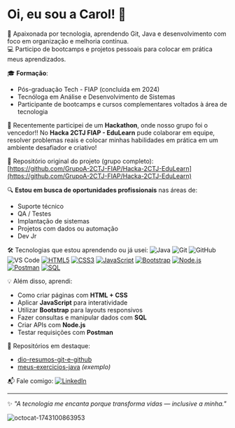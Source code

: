 
# Oi, eu sou a Carol! 👋

🌱 Apaixonada por tecnologia, aprendendo Git, Java e desenvolvimento com foco em organização e melhoria contínua.  
💻 Participo de bootcamps e projetos pessoais para colocar em prática meus aprendizados.  

🎓 **Formação**:  
- Pós-graduação Tech - FIAP (concluída em 2024)  
- Tecnóloga em Análise e Desenvolvimento de Sistemas  
- Participante de bootcamps e cursos complementares voltados à área de tecnologia

🚀 Recentemente participei de um **Hackathon**, onde nosso grupo foi o vencedor!! 
No **Hacka 2CTJ FIAP - EduLearn** pude colaborar em equipe, resolver problemas reais e colocar minhas habilidades em prática em um ambiente desafiador e criativo!

🔗 Repositório original do projeto (grupo completo):  
[https://github.com/GrupoA-2CTJ-FIAP/Hacka-2CTJ-EduLearn](https://github.com/GrupoA-2CTJ-FIAP/Hacka-2CTJ-EduLearn)

🔍 **Estou em busca de oportunidades profissionais** nas áreas de:
- Suporte técnico
- QA / Testes
- Implantação de sistemas
- Projetos com dados ou automação
- Dev Jr

🛠️ Tecnologias que estou aprendendo ou já usei:
![Java](https://img.shields.io/badge/Java-ED8B00?style=flat&logo=java&logoColor=white)
![Git](https://img.shields.io/badge/Git-F05032?style=flat&logo=git&logoColor=white)
![GitHub](https://img.shields.io/badge/GitHub-100000?style=flat&logo=github&logoColor=white)
![VS Code](https://img.shields.io/badge/VSCode-007ACC?style=flat&logo=visual-studio-code&logoColor=white)
[![HTML5](https://img.shields.io/badge/HTML5-E34F26?style=flat&logo=html5&logoColor=white)](https://developer.mozilla.org/pt-BR/docs/Web/HTML)
[![CSS3](https://img.shields.io/badge/CSS3-1572B6?style=flat&logo=css3&logoColor=white)](https://developer.mozilla.org/pt-BR/docs/Web/CSS)
[![JavaScript](https://img.shields.io/badge/JavaScript-F7DF1E?style=flat&logo=javascript&logoColor=black)](https://developer.mozilla.org/pt-BR/docs/Web/JavaScript)
[![Bootstrap](https://img.shields.io/badge/Bootstrap-7952B3?style=flat&logo=bootstrap&logoColor=white)](https://getbootstrap.com/)
[![Node.js](https://img.shields.io/badge/Node.js-339933?style=flat&logo=node.js&logoColor=white)](https://nodejs.org/)
[![Postman](https://img.shields.io/badge/Postman-FF6C37?style=flat&logo=postman&logoColor=white)](https://www.postman.com/)
[![SQL](https://img.shields.io/badge/SQL-4479A1?style=flat&logo=postgresql&logoColor=white)](https://www.w3schools.com/sql/)

💡 Além disso, aprendi:
- Como criar páginas com **HTML + CSS**
- Aplicar **JavaScript** para interatividade
- Utilizar **Bootstrap** para layouts responsivos
- Fazer consultas e manipular dados com **SQL**
- Criar APIs com **Node.js**
- Testar requisições com **Postman**

📂 Repositórios em destaque:
- [dio-resumos-git-e-github](https://github.com/carolschardosim/dio-resumos-git-e-github)  
- [meus-exercicios-java](https://github.com/carolschardosim/meus-exercicios-java) *(exemplo)*

📬 Fale comigo:
[![LinkedIn](https://img.shields.io/badge/-Meu%20LinkedIn-blue?style=flat&logo=linkedin)](https://www.linkedin.com/in/carolschardosim)

---
✨ *"A tecnologia me encanta porque transforma vidas — inclusive a minha."*


![octocat-1743100863953](https://github.com/user-attachments/assets/c53bcbc6-b050-4da2-a9cd-6bcd4bfdb733)

<!--
**carolschardo/carolschardo** is a ✨ _special_ ✨ repository because its `README.md` (this file) appears on your GitHub profile.

Here are some ideas to get you started:

- 🔭 I’m currently working on ...
- 🌱 I’m currently learning ...
- 👯 I’m looking to collaborate on ...
- 🤔 I’m looking for help with ...
- 💬 Ask me about ...
- 📫 How to reach me: ...
- 😄 Pronouns: ...
- ⚡ Fun fact: ...
-->
